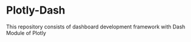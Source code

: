 # Plotly-Dash
This repository consists of dashboard development framework with Dash Module of Plotly
